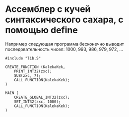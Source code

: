 # Ассемблер с кучей синтаксического сахара, с помощью define

Например следующая программа бесконечно выводит последовательность чисел: 1000, 993, 986, 979, 972, ...
```
#include "lib.S"

CREATE_FUNCTION (KalekaKek,
    PRINT_INT32(zxc);
    SUB(zxc, 7);
    CALL_FUNCTION(KalekaKek);
)

MAIN (
    CREATE_GLOBAL_INT32(zxc);
    SET_INT32(zxc, 1000);
    CALL_FUNCTION(KalekaKek);
)
```
